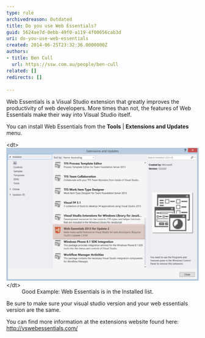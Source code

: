 ```yaml
---
type: rule
archivedreason: Outdated
title: Do you use Web Essentials?
guid: 5624ae7d-0ebb-49f0-a119-4f00656cab3d
uri: do-you-use-web-essentials
created: 2014-06-25T23:32:36.0000000Z
authors:
- title: Ben Cull
  url: https://ssw.com.au/people/ben-cull
related: []
redirects: []

---
```


Web Essentials is a Visual Studio extension that greatly improves the productivity of web developers. More times than not, the features of Web Essentials make their way into Visual Studio itself. 
<!--endintro-->

You can install Web Essentials from the  **Tools** |  **Extensions and Updates** menu.
<dl class="goodImage">&lt;dt&gt;<img src="SSW - Rules - Web Essentials.png" alt="SSW - Rules - Web Essentials.png" style="width:600px;">&lt;/dt&gt;<dd>Good Example: Web Essentials is in the Installed list.</dd></dl>
Be sure to make sure your visual studio version and your web essentials version are the same.

You can find more information at the extensions website found here: http://vswebessentials.com/
